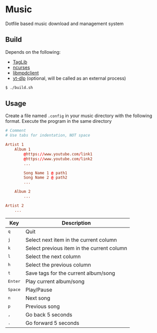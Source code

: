 # Music
Dotfile based music download and management system

## Build
Depends on the following:

- [TagLib](https://taglib.org/)
- [ncurses](https://invisible-island.net/ncurses/)
- [libmpdclient](https://www.musicpd.org/libs/libmpdclient/)
- [yt-dlp](https://github.com/yt-dlp/yt-dlp) (optional, will be called as an external process)

```build.sh
$ ./build.sh
```

## Usage
Create a file named `.config` in your music directory with the following format. Execute the program in the same directory

```conf
# Comment
# Use tabs for indentation, NOT space

Artist 1
	Album 1
		@https://www.youtube.com/link1
		@https://www.youtube.com/link2
		...

		Song Name 1 @ path1
		Song Name 2 @ path2
		...

	Album 2
		...

Artist 2
	...
```

| Key | Description |
| --- | ----------- |
| <kbd>q</kbd> | Quit |
| <kbd>j</kbd> | Select next item in the current column |
| <kbd>k</kbd> | Select previous item in the current column |
| <kbd>l</kbd> | Select the next column |
| <kbd>h</kbd> | Select the previous column |
| <kbd>t</kbd> | Save tags for the current album/song |
| <kbd>Enter</kbd> | Play current album/song |
| <kbd>Space</kbd> | Play/Pause |
| <kbd>n</kbd> | Next song |
| <kbd>p</kbd> | Previous song |
| <kbd>,</kbd> | Go back 5 seconds |
| <kbd>.</kbd> | Go forward 5 seconds |

